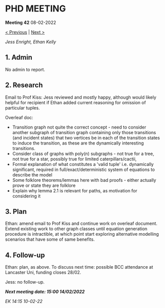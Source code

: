 # PHD MEETING

__Meeting 42__
08-02-2022

[< Previous](../02/41_02-02-22.md) | [Next >](../02/43_14-02-2022.md)

_Jess Enright,_
_Ethan Kelly_


## 1. Admin

No admin to report.


## 2. Research

Email to Prof Kiss: Jess reviewed and mostly happy, although would likely helpful for recipient if Ethan added current reasoning for omission of particular tuples.

Overleaf doc:
 - Transition graph not quite the correct concept - need to consider another subgraph of transition graph containing only those transitions (and incident states) that two vertices be in each of the transition states to induce the transition, as these are the dynamically interesting transitions.
 - Consider class of graphs with poly(n) subgraphs - not true for a tree, not true for a star, possibly true for limited caterpillars/cactii,
 - Formal explanation of what constitutes a 'valid tuple' i.e. dynamically significant, required in full/exact/deterministic system of equations to describe the model
 - Some folklore theorems/lemmas here with bad proofs - either actually prove or state they are folklore
 - Explain why lemma 2.1 is relevant for paths, as motivation for considering it


## 3. Plan

Ethan: amend email to Prof Kiss and continue work on overleaf document. Extend existing work to other graph classes until equation generation procedure is intractible, at which point start exploring alternative modelling scenarios that  have some of same benefits.


## 4. Follow-up

Ethan: plan, as above. To discuss next time: possible BCC attendance at Lancaster Uni, funding closes 28/02.

Jess: no follow-up.


**_Next meeting date: 15:00 14/02/2022_**



_EK 14:15 10-02-22_
